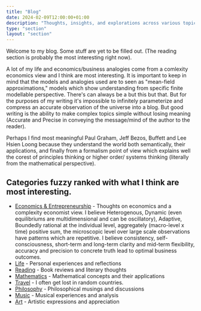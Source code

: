 ```yaml
---
title: "Blog"
date: 2024-02-09T12:00:00+01:00
description: "Thoughts, insights, and explorations across various topics"
type: "section"
layout: "section"
---
```


Welcome to my blog. Some stuff are yet to be filled out. (The reading section is probably the most interesting right now). 

A lot of my life and economics/business analogies come from a comlexity economics view and I think are most interesting. It is important to keep in mind that the models and analogies used are to seen as "mean-field approximations," models which show understanding from specific finite modellable perspective. There's can always be a but this but that. But for the purposes of my writing it's impossible to infinitely parameterize and compress an accurate observation of the universe into a blog. But good writing is the ability to make complex topics simple without losing meaning (Accurate and Precise in conveying the message/mind of the author to the reader).

Perhaps I find most meaningful Paul Graham, Jeff Bezos, Buffett and Lee Hsien Loong because they understand the world both semantically, their applications, and finally from a formalism point of view which explains well the corest of principles thinking or higher order/ systems thinking (literally from the mathematical perspective).

## Categories fuzzy ranked with what I think are most interesting.

- [Economics & Entrepreneurship](/blog/ee/) - Thoughts on economics and a complexity economist view. I believe Heterogenous, Dynamic (even equilibriums are multidimensional and can be oscillatory), Adaptive, Boundedly rational at the individual level, aggregately (macro-level x time) positive sum, the microscopic level over large scale observations have patterns which are repetitive. I believe consistency, self-consciousness, short-term and long-term clarity and mid-term flexibility, accuracy and precision to concrete truth lead to optimal business outcomes. 
- [Life](/blog/life/) - Personal experiences and reflections
- [Reading](/blog/reading/) - Book reviews and literary thoughts
- [Mathematics](/blog/maths/) - Mathematical concepts and their applications
- [Travel](/blog/travel/) - I often get lost in random countries.
- [Philosophy](/blog/philosophy/) - Philosophical musings and discussions
- [Music](/blog/music/) - Musical experiences and analysis
- [Art](/blog/art/) - Artistic expressions and appreciation

